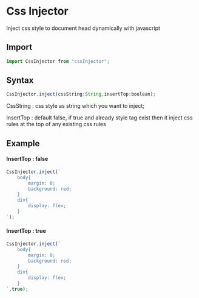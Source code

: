 # Css Injector

Inject css style to document head dynamically with javascript

## Import

```javascript
import CssInjector from "cssInjector";
```

## Syntax

```javascript
CssInjector.inject(cssString:String,insertTop:boolean);
```

CssString : css style as string which you want to inject;

InsertTop : default false, if true and already style tag exist then it inject css rules at the top of any existing css rules

## Example

#### InsertTop : false

```javascript
CssInjector.inject(`
    body{
        margin: 0;
        background: red;
    }
    div{
        display: flex;
    }
`);
```

#### InsertTop : true

```javascript
CssInjector.inject(`
    body{
        margin: 0;
        background: red;
    }
    div{
        display: flex;
    }
`,true);
```